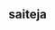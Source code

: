 <!DOCTYPE html>
<html>
<head>
	<title>car</title>
<style>
	.myfav{
		height: 100vh;
		width: 100%;
		background-image: url(sky.jpg);
		background-size: cover;
		background-position: center;
		position: relative;
		overflow-x: hidden;
	}
	.highway{
		height: 200px;
		width: 500%;
		display: block;
		background-image: url(road.jpg);
		position: absolute;
		bottom: 0;
		left: 0;
		right: 0;
		z-index: 1;
		background-repeat: repeat-x;
		animation: highway 10s linear infinite;
	}
	   @keyframes highway
	{
		100%{
			transform: translate(-3400px);
		}
	}
	.city{
		height: 250px;
		width: 500%;
		background-image: url(city.png);
		position: absolute;
		bottom: 200px;
		left: 0;
		right: 0;
		display: block;
		z-index: 1;
		background-repeat: repeat-x;
		animation: city 20s linear infinite;
	}
	@keyframes city
	{
		100%{
			transform: translateX(-1400px);
		}
	}
	.car{
		width: 400px;
		left: 50%;
		bottom: 100px;
		transform: translateX(-50%);
         position: absolute;
         z-index: 2;
	}
	.car img
	{
		width: 100%;
		animation: : car 1s linear infinite;
	}
	@keyframes car: {
		100%{
			transform: translateY(-1px);
		}
		50%{transform: translateY(-1px);
		}
		0%{transform: translateY(-1px);
		}
	}
	.wheel{
		left: 50%;
		bottom:178px;
		transform: translateX(-50%);
		position: absolute;
		z-index: 2;
	}
	.wheel img
	{
		width: 72px;
		height: 72px;
		animation: wheel 1s linear infinite;
	}
	.back-wheel
	{
		left: -165px;
		position: absolute;
	}
	.front-wheel
	{
		left: 80px;
		position: absolute;
	}
	@keyframes wheel
	{
		100%{transform: rotate(360deg);}
	}
</style>
</head>
<body>
	<section><h1>saiteja</h1></section>
	<div class="myfav">
		<div class="highway"></div>
		<div class="city"></div>
		<div class="car">
			<img src="car.png">
		</div>
		<div class="wheel">
			<img src="wheel.png" class="back-wheel">
			<img src="wheel.png" class="front-wheel">
		</div>
</div>

</body>
</html>
